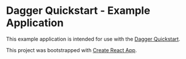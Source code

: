 # Dagger Quickstart - Example Application

This example application is intended for use with the [Dagger Quickstart](https://docs.dagger.io/648215/quickstart/).

This project was bootstrapped with [Create React App](https://github.com/facebook/create-react-app).
